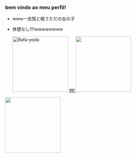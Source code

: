 ### bem vindo ao meu perfil!

- www一怠惰と戦うただの女の子
- 休憩なし!!!!wwwwwwww


  <div>
   <img height="180em" alt="Rafa-yoda" src="https://64.media.tumblr.com/d66de0f8fbbcebd36f92e94683368033/66cbf842446baa19-fc/s400x600/b87af479147b9ccc77d21b0d0d63af513191961f.gif">  
  <a href="https://github.com/raffaelaballerini">
    ##
  <img height="180em" src="https://github-readme-stats.vercel.app/api?username=sirigitandgames&show_icons=true&theme=dark&include_all_commits=true&count_private=true"/>    
<img height="180em" src="https://github-readme-stats.vercel.app/api/top-langs/?username=sirigitandgames&layout=compact&langs_count=7&theme=dark"/>   
 


  
 
  
<div> 
